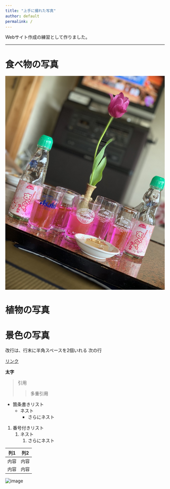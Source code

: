 ```yaml
---
title: "上手に撮れた写真"
author: default
permalink: /
---
```



Webサイト作成の練習として作りました。



---


# 食べ物の写真
![image](/assets/images/IMG_0052.JPG)


# 植物の写真

# 景色の写真


改行は、行末に半角スペースを2個いれる
次の行

[リンク](https://www.google.co.jp/)

**太字**

> 引用
>> 多重引用


- 箇条書きリスト
  - ネスト
    - さらにネスト


1. 番号付きリスト
   1. ネスト
      1. さらにネスト


| 列1  | 列2  |
|-----|-----|
| 内容  | 内容  |
| 内容  | 内容  |

![image](/GHPages_WebSite/assets/images/logo-150.png)
